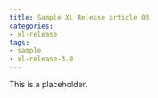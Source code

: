 ```yaml
---
title: Sample XL Release article 03
categories:
- xl-release
tags:
- sample
- xl-release-3.0
---
```


This is a placeholder.
